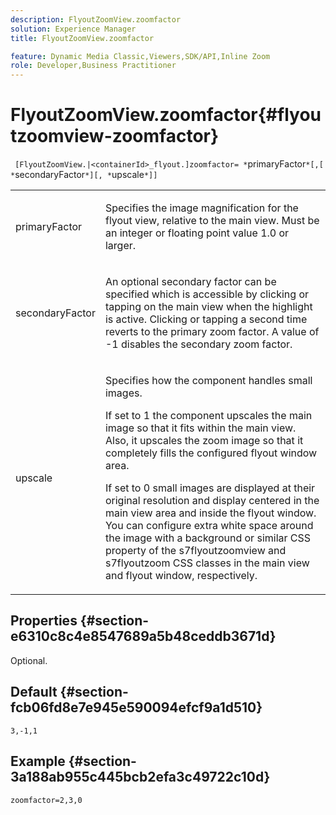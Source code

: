 ```yaml
---
description: FlyoutZoomView.zoomfactor
solution: Experience Manager
title: FlyoutZoomView.zoomfactor

feature: Dynamic Media Classic,Viewers,SDK/API,Inline Zoom
role: Developer,Business Practitioner
---
```


# FlyoutZoomView.zoomfactor{#flyoutzoomview-zoomfactor}

 ` [FlyoutZoomView.|<containerId>_flyout.]zoomfactor= *`primaryFactor`*[,[ *`secondaryFactor`*][, *`upscale`*]]`

<table id="table_9B98C97485DD4DEB8A6ECBCE8DF6B886"> 
 <tbody> 
  <tr> 
   <td colname="col1"> <p> <span class="codeph"> <span class="varname"> primaryFactor</span> </span> </p> </td> 
   <td colname="col2"> <p> Specifies the image magnification for the flyout view, relative to the main view. Must be an integer or floating point value <span class="codeph"> 1.0</span> or larger. </p> </td> 
  </tr> 
  <tr> 
   <td colname="col1"> <p> <span class="codeph"> <span class="varname"> secondaryFactor</span> </span> </p> </td> 
   <td colname="col2"> <p> An optional secondary factor can be specified which is accessible by clicking or tapping on the main view when the highlight is active. Clicking or tapping a second time reverts to the primary zoom factor. A value of <span class="codeph"> -1</span> disables the secondary zoom factor. </p> </td> 
  </tr> 
  <tr> 
   <td colname="col1"> <p><span class="codeph"><span class="varname"> upscale</span></span> </p> </td> 
   <td colname="col2"> <p>Specifies how the component handles small images. </p> <p>If set to <span class="codeph"> 1</span> the component upscales the main image so that it fits within the main view. Also, it upscales the zoom image so that it completely fills the configured flyout window area. </p> <p>If set to <span class="codeph"> 0</span> small images are displayed at their original resolution and display centered in the main view area and inside the flyout window. You can configure extra white space around the image with a background or similar CSS property of the <span class="codeph"> s7flyoutzoomview</span> and <span class="codeph"> s7flyoutzoom</span> CSS classes in the main view and flyout window, respectively. </p> </td> 
  </tr> 
 </tbody> 
</table>

## Properties {#section-e6310c8c4e8547689a5b48ceddb3671d}

Optional.

## Default {#section-fcb06fd8e7e945e590094efcf9a1d510}

`3,-1,1`

## Example {#section-3a188ab955c445bcb2efa3c49722c10d}

`zoomfactor=2,3,0` 

